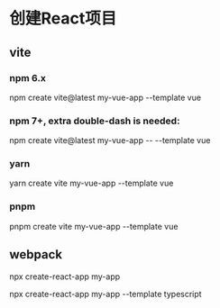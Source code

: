 # 创建React项目

## vite

### npm 6.x
npm create vite@latest my-vue-app --template vue

### npm 7+, extra double-dash is needed:
npm create vite@latest my-vue-app -- --template vue

### yarn
yarn create vite my-vue-app --template vue

### pnpm
pnpm create vite my-vue-app --template vue


## webpack

npx create-react-app my-app

npx create-react-app my-app --template typescript

